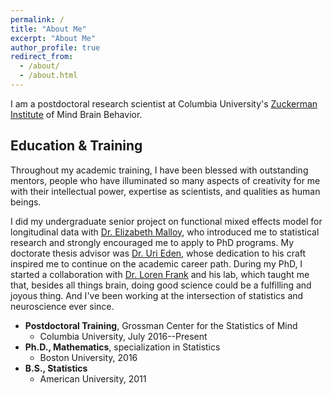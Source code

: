 ```yaml
---
permalink: /
title: "About Me"
excerpt: "About Me"
author_profile: true
redirect_from: 
  - /about/
  - /about.html
---
```



I am a postdoctoral research scientist at Columbia University's [Zuckerman Institute](https://zuckermaninstitute.columbia.edu/) of Mind Brain Behavior.


Education & Training
------
Throughout my academic training, I have been blessed with outstanding mentors, people who have illuminated so many aspects of creativity for me with their intellectual power, expertise as scientists, and qualities as human beings. 

I did my undergraduate senior project on functional mixed effects model for longitudinal data with [Dr. Elizabeth Malloy](https://www.american.edu/cas/faculty/malloy.cfm), who introduced me to statistical research and strongly encouraged me to apply to PhD programs. My doctorate thesis advisor was [Dr. Uri Eden](http://www.bu.edu/math/people/faculty/probability-and-statistics/eden/), whose dedication to his craft inspired me to continue on the academic career path. During my PhD, I started a collaboration with [Dr. Loren Frank](https://physiology.ucsf.edu/content/loren-frank-phd) and his lab, which taught me that, besides all things brain, doing good science could be a fulfilling and joyous thing. And I've been working at the intersection of statistics and neuroscience ever since.

* **Postdoctoral Training**, Grossman Center for the Statistics of Mind
  * Columbia University, July 2016--Present
* **Ph.D., Mathematics**, specialization in Statistics
  * Boston University, 2016
* **B.S., Statistics**
  * American University, 2011
